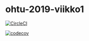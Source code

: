 # ohtu-2019-viikko1

[![CircleCI](https://circleci.com/gh/NooraVino/ohtu-2019-viikko1.svg?style=svg)](https://circleci.com/gh/NooraVino/ohtu-2019-viikko1)



[![codecov](https://codecov.io/gh/NooraVino/ohtu-2019-viikko1/branch/master/graph/badge.svg)](https://codecov.io/gh/NooraVino/ohtu-2019-viikko1)


